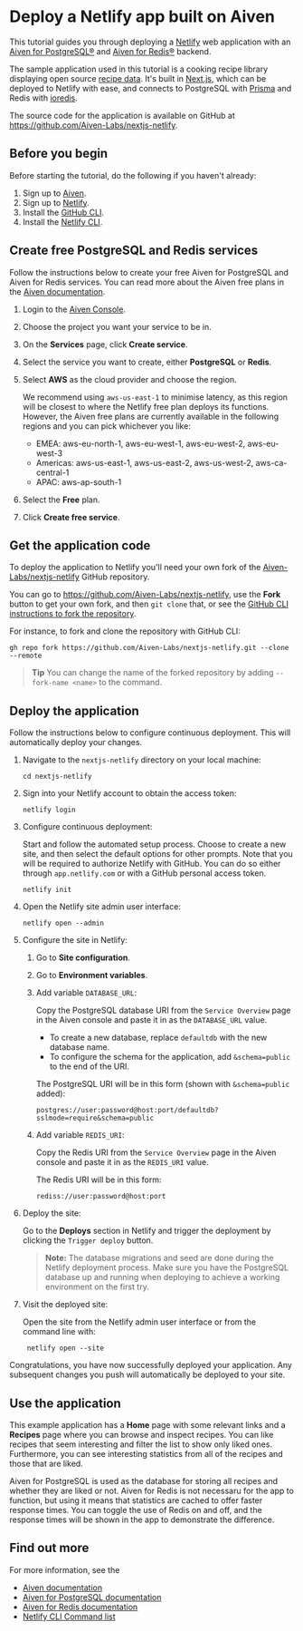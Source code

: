 # Deploy a Netlify app built on Aiven

This tutorial guides you through deploying a [Netlify](https://www.netlify.com/) web application with an [Aiven for PostgreSQL®](https://aiven.io/postgresql) and [Aiven for Redis®](https://aiven.io/redis) backend.

The sample application used in this tutorial is a cooking recipe library displaying open source [recipe data](https://www.kaggle.com/datasets/thedevastator/better-recipes-for-a-better-life). It's built in [Next.js](https://nextjs.org/), which can be deployed to Netlify with ease, and connects to PostgreSQL with [Prisma](https://www.prisma.io/) and Redis with [ioredis](https://www.npmjs.com/package/ioredis).

The source code for the application is available on GitHub at https://github.com/Aiven-Labs/nextjs-netlify.

## Before you begin

Before starting the tutorial, do the following if you haven't already:

1. Sign up to [Aiven](https://console.aiven.io/signup).
1. Sign up to [Netlify](https://app.netlify.com/signup).
1. Install the [GitHub CLI](https://github.com/cli/cli#installation).
1. Install the [Netlify CLI](https://docs.netlify.com/cli/get-started/).

## Create free PostgreSQL and Redis services

Follow the instructions below to create your free Aiven for PostgreSQL and Aiven for Redis services. You can read more about the Aiven free plans in the [Aiven documentation](https://docs.aiven.io/docs/platform/concepts/free-plan).

1. Login to the [Aiven Console](https://console.aiven.io).
1. Choose the project you want your service to be in.
1. On the **Services** page, click **Create service**.
1. Select the service you want to create, either **PostgreSQL** or **Redis**.
1. Select **AWS** as the cloud provider and choose the region.

    We recommend using `aws-us-east-1` to minimise latency, as this region will be closest to where the Netlify free plan deploys its functions. However, the Aiven free plans are currently available in the following regions and you can pick whichever you like:
    * EMEA: aws-eu-north-1, aws-eu-west-1, aws-eu-west-2, aws-eu-west-3
    * Americas: aws-us-east-1, aws-us-east-2, aws-us-west-2, aws-ca-central-1
    * APAC: aws-ap-south-1

1. Select the **Free** plan.
1. Click **Create free service**.

## Get the application code

To deploy the application to Netlify you'll need your own fork of the [Aiven-Labs/nextjs-netlify](https://github.com/Aiven-Labs/nextjs-netlify) GitHub repository.

You can go to https://github.com/Aiven-Labs/nextjs-netlify, use the **Fork** button to get your own fork, and then `git clone` that, or see the [GitHub CLI instructions to fork the repository](https://docs.github.com/en/get-started/quickstart/fork-a-repo?tool=cli#forking-a-repository).


For instance, to fork and clone the repository with GitHub CLI:

```
gh repo fork https://github.com/Aiven-Labs/nextjs-netlify.git --clone --remote
```

> **Tip** You can change the name of the forked repository by adding `--fork-name <name>` to the command.

## Deploy the application

Follow the instructions below to configure continuous deployment. This will automatically deploy your changes.

1. Navigate to the `nextjs-netlify` directory on your local machine:

    ```
    cd nextjs-netlify
    ```

1. Sign into your Netlify account to obtain the access token:

    ```
    netlify login
    ```

1. Configure continuous deployment:

    Start and follow the automated setup process. Choose to create a new site, and then select the default options for other prompts. Note that you will be required to authorize Netlify with GitHub. You can do so either through `app.netlify.com` or with a GitHub personal access token.

    ```
    netlify init
    ```

1. Open the Netlify site admin user interface:

    ```
    netlify open --admin
    ```

1. Configure the site in Netlify:

    1. Go to **Site configuration**.
    1. Go to **Environment variables**.
    1. Add variable `DATABASE_URL`:

        Copy the PostgreSQL database URI from the `Service Overview` page in the Aiven console and paste it in as the `DATABASE_URL` value.
        
        * To create a new database, replace `defaultdb` with the new database name.
        * To configure the schema for the application, add `&schema=public` to the end of the URI.

        The PostgreSQL URI will be in this form (shown with `&schema=public` added):
        ```
        postgres://user:password@host:port/defaultdb?sslmode=require&schema=public
        ```

    1. Add variable `REDIS_URI`:

        Copy the Redis URI from the `Service Overview` page in the Aiven console and paste it in as the `REDIS_URI` value.

        The Redis URI will be in this form:
        ```
        rediss://user:password@host:port
        ```


1. Deploy the site:

    Go to the **Deploys** section in Netlify and trigger the deployment by clicking the `Trigger deploy` button.

    > **Note:** The database migrations and seed are done during the Netlify deployment process. Make sure you have the PostgreSQL database up and running when deploying to achieve a working environment on the first try.
     
1. Visit the deployed site:

    Open the site from the Netlify admin user interface or from the command line with:

    ```
     netlify open --site
    ```

Congratulations, you have now successfully deployed your application. Any subsequent changes you push will automatically be deployed to your site.

## Use the application

This example application has a **Home** page with some relevant links and a **Recipes** page where you can browse and inspect recipes. You can like recipes that seem interesting and filter the list to show only liked ones. Furthermore, you can see interesting statistics from all of the recipes and those that are liked.

Aiven for PostgreSQL is used as the database for storing all recipes and whether they are liked or not. Aiven for Redis is not necessaru for the app to function, but using it means that statistics are cached to offer faster response times. You can toggle the use of Redis on and off, and the response times will be shown in the app to demonstrate the difference.

## Find out more

For more information, see the

* [Aiven documentation](https://docs.aiven.io)
* [Aiven for PostgreSQL documentation](https://docs.aiven.io/docs/products/postgresql)
* [Aiven for Redis documentation](https://docs.aiven.io/docs/products/redis)
* [Netlify CLI Command list](https://cli.netlify.com/)
